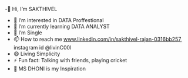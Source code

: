 -👋 Hi, I’m SAKTHIVEL
- 👀 I’m interested in DATA Proffestional
- 🌱 I’m currently learning DATA ANALYST
- 💞️ I’m Single
- 📫 How to reach me www.linkedin.com/in/sakthivel-rajan-0316bb257, instagram id @livinC00l
- 😄 Living Simplicity
- ⚡ Fun fact: Talking with friends, playing cricket
- 🫡 MS DHONI is my Inspiration

<!---
SAKTHIMAAN/SAKTHIMAAN is a ✨ special ✨ repository because its `README.md` (this file) appears on your GitHub profile.
You can click the Preview link to take a look at your changes.
--->
